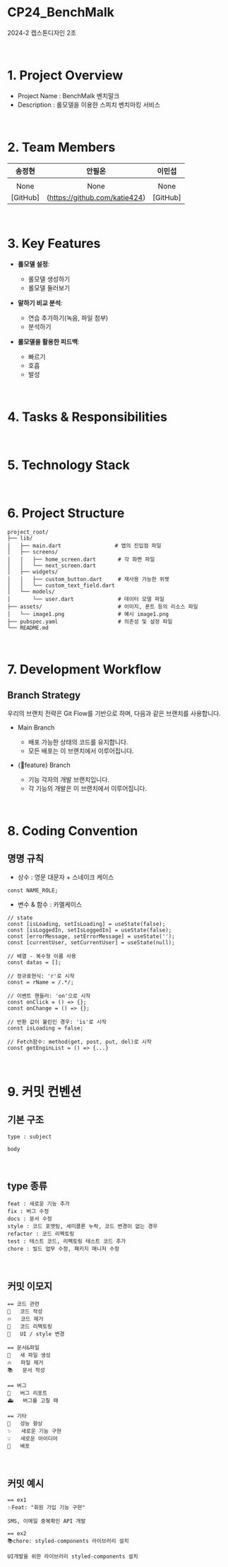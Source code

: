# CP24_BenchMalk
2024-2 캡스톤디자인 2조

<br/>

# 1. Project Overview
- Project Name : BenchMalk 벤치말크
- Description : 롤모델을 이용한 스피치 벤치마킹 서비스

<br/>

# 2. Team Members
|                                                        송정현                                                        |                                                        안필온                                                        |                                                        이민섭                                                        |
|:-----------------------------------------------------------------------------------------------------------------:|:-----------------------------------------------------------------------------------------------------------------:|:-----------------------------------------------------------------------------------------------------------------:|
| | |  |
|                                                       None                                                        |                                                        None                                                         |                                                        None                                                         |
|                                       [GitHub]|(https://github.com/katie424)                                        |                                       [GitHub]|                                                                                |

<br/>

# 3. Key Features
- **롤모델 설정**:
  - 롤모델 생성하기
  - 롤모델 둘러보기

- **말하기 비교 분석**:
  - 연습 추가하기(녹음, 파일 첨부)
  - 분석하기

- **롤모델을 활용한 피드백**:
  - 빠르기
  - 호흡
  - 발성
<br/>

# 4. Tasks & Responsibilities
<br/>

# 5. Technology Stack
<br/>

# 6. Project Structure
```plaintext
project_root/
├── lib/
│   ├── main.dart                 # 앱의 진입점 파일
│   ├── screens/
│   │   ├── home_screen.dart       # 각 화면 파일
│   │   └── next_screen.dart
│   ├── widgets/
│   │   ├── custom_button.dart     # 재사용 가능한 위젯
│   │   └── custom_text_field.dart
│   └── models/
│       └── user.dart              # 데이터 모델 파일
├── assets/                        # 이미지, 폰트 등의 리소스 파일
│   └── image1.png                 # 예시 image1.png
├── pubspec.yaml                   # 의존성 및 설정 파일
└── README.md 
```
<br/>

# 7. Development Workflow
## Branch Strategy
우리의 브랜치 전략은 Git Flow를 기반으로 하며, 다음과 같은 브랜치를 사용합니다.

- Main Branch
    - 배포 가능한 상태의 코드를 유지합니다.
    - 모든 배포는 이 브랜치에서 이루어집니다.

- {feature} Branch
    - 기능 각자의 개발 브랜치입니다.
    - 각 기능의 개발은 이 브랜치에서 이루어집니다.
 <br/>

# 8. Coding Convention
## 명명 규칙
* 상수 : 영문 대문자 + 스네이크 케이스
```
const NAME_ROLE;
```
* 변수 & 함수 : 카멜케이스
```
// state
const [isLoading, setIsLoading] = useState(false);
const [isLoggedIn, setIsLoggedIn] = useState(false);
const [errorMessage, setErrorMessage] = useState('');
const [currentUser, setCurrentUser] = useState(null);

// 배열 - 복수형 이름 사용
const datas = [];

// 정규표현식: 'r'로 시작
const = rName = /.*/;

// 이벤트 핸들러: 'on'으로 시작
const onClick = () => {};
const onChange = () => {};

// 반환 값이 불린인 경우: 'is'로 시작
const isLoading = false;

// Fetch함수: method(get, post, put, del)로 시작
const getEnginList = () => {...}
```

<br/>

# 9. 커밋 컨벤션
## 기본 구조
```
type : subject

body 
```
<br/>

## type 종류
```
feat : 새로운 기능 추가
fix : 버그 수정
docs : 문서 수정
style : 코드 포맷팅, 세미콜론 누락, 코드 변경이 없는 경우
refactor : 코드 리펙토링
test : 테스트 코드, 리펙토링 테스트 코드 추가
chore : 빌드 업무 수정, 패키지 매니저 수정
```

<br/>

## 커밋 이모지
```
== 코드 관련
📝	코드 작성
🔥	코드 제거
🔨	코드 리팩토링
💄	UI / style 변경

== 문서&파일
📰	새 파일 생성
🔥	파일 제거
📚	문서 작성

== 버그
🐛	버그 리포트
🚑	버그를 고칠 때

== 기타
🐎	성능 향상
✨	새로운 기능 구현
💡	새로운 아이디어
🚀	배포
```

<br/>

## 커밋 예시
```
== ex1
✨Feat: "회원 가입 기능 구현"

SMS, 이메일 중복확인 API 개발

== ex2
📚chore: styled-components 라이브러리 설치

UI개발을 위한 라이브러리 styled-components 설치
```

<br/>
<br/>
